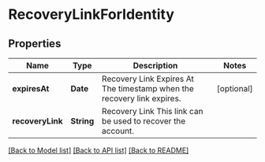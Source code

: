 # RecoveryLinkForIdentity

## Properties
Name | Type | Description | Notes
------------ | ------------- | ------------- | -------------
**expiresAt** | **Date** | Recovery Link Expires At  The timestamp when the recovery link expires. | [optional] 
**recoveryLink** | **String** | Recovery Link  This link can be used to recover the account. | 

[[Back to Model list]](../README.md#documentation-for-models) [[Back to API list]](../README.md#documentation-for-api-endpoints) [[Back to README]](../README.md)


